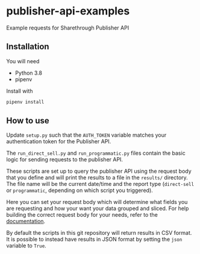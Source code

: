 # publisher-api-examples
Example requests for Sharethrough Publisher API

## Installation

You will need
- Python 3.8
- pipenv

Install with
```bash
pipenv install
```

## How to use

Update `setup.py` such that the `AUTH_TOKEN` variable matches your authentication token for the Publisher API.

The `run_direct_sell.py` and `run_programmatic.py` files contain the basic logic for sending requests to the publisher API.

These scripts are set up to query the publisher API using the request body that you define and will print the results to a file in the `results/` directory. The file name will be the current date/time and the report type (`direct-sell` or `programmatic`, depending on which script you triggered).

Here you can set your request body which will determine what fields you are requesting and how your want your data grouped and sliced. For help building the correct request body for your needs, refer to the [documentation](https://support.sharethrough.com/hc/en-us/articles/360044449471-Sharethrough-Publisher-API-Documentation).

By default the scripts in this git repository will return results in CSV format. It is possible to instead have results in JSON format by setting the `json` variable to `True`.
